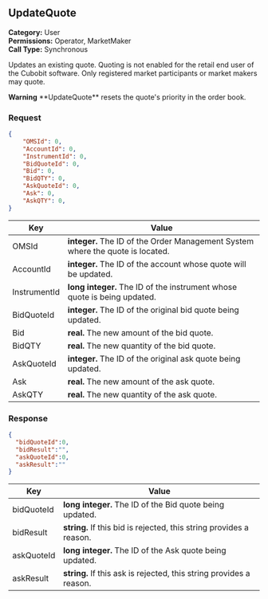 ## UpdateQuote

**Category:** User<br />
**Permissions:** Operator, MarketMaker<br />
**Call Type:** Synchronous

Updates an existing quote. Quoting is not enabled for the retail end user of the Cubobit software. Only registered market participants or market makers may quote.

<aside class="warning"><strong>Warning</strong> **UpdateQuote** resets the quote's priority in the order book.</aside>

### Request

```json
{
	"OMSId": 0,
	"AccountId": 0,
	"InstrumentId": 0,
	"BidQuoteId": 0,
	"Bid": 0,
	"BidQTY": 0,
	"AskQuoteId": 0,
	"Ask": 0,
	"AskQTY": 0,
}
```

| Key          | Value                                                        |
| ------------ | ------------------------------------------------------------ |
| OMSId        | **integer.** The ID of the Order Management System where the quote is located. |
| AccountId    | **integer.** The ID of the account whose quote will be updated. |
| InstrumentId | **long integer.** The ID of the instrument whose quote is being updated. |
| BidQuoteId   | **integer.** The ID of the original bid quote being updated. |
| Bid          | **real.** The new amount of the bid quote.                   |
| BidQTY       | **real.** The new quantity of the bid quote.                 |
| AskQuoteId   | **integer.** The ID of the original ask quote being updated. |
| Ask          | **real.** The new amount of the ask quote.                   |
| AskQTY       | **real.** The new quantity of the ask quote.                 |

### Response

```json
{
  "bidQuoteId":0,
  "bidResult":"",
  "askQuoteId":0,
  "askResult":""
}
```

| Key        | Value                                                    |
| ---------- | -------------------------------------------------------- |
| bidQuoteId | **long integer.** The ID of the Bid quote being updated. |
| bidResult  | **string.** If this bid is rejected, this string provides a reason. |
| askQuoteId | **long integer.** The ID of the Ask quote being updated. |
| askResult  | **string.** If this ask is rejected, this string provides a reason. |


